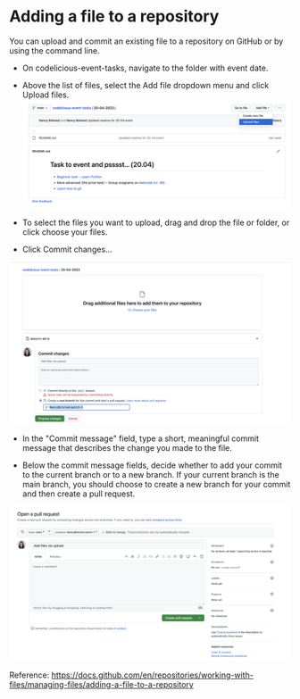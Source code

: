 # Adding a file to a repository

You can upload and commit an existing file to a repository on GitHub or by using the command line.

- On codelicious-event-tasks, navigate to the folder with event date.

- Above the list of files, select the Add file dropdown menu and click Upload files.
![Upload files](assets/upload-file.png)

- To select the files you want to upload, drag and drop the file or folder, or click choose your files.

- Click Commit changes...

![Commit changes](assets/commit-changes.png)

- In the "Commit message" field, type a short, meaningful commit message that describes the change you made to the file. 

- Below the commit message fields, decide whether to add your commit to the current branch or to a new branch. If your current branch is the main branch, you should choose to create a new branch for your commit and then create a pull request. 

![Commit changes](assets/open-merge-request.png)


Reference:
https://docs.github.com/en/repositories/working-with-files/managing-files/adding-a-file-to-a-repository
